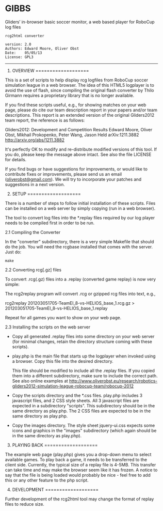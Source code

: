 # GIBBS
Gliders’ in-browser basic soccer monitor, a web based player for RoboCup log files

    rcg2html converter

    version: 2.0
    Authors: Edward Moore, Oliver Obst
    Date:    05/05/13
    License: GPL3

***********************************************

1. OVERVIEW
===================


This is a set of scripts to help display rcg logfiles from RoboCup
soccer simulation league in a web browser. The idea of this HTML5
logplayer is to avoid the use of flash, since compiling the original
flash converter by Thilo Girmann requires a proprietary library that
is no longer available. 

If you find these scripts useful, e.g., for showing matches on your
web page, please do cite our team description report in your papers
and/or team descriptions. This report is an extended version of the
original Gliders2012 team report, the reference is as follows:


Gliders2012: Development and Competition Results
Edward Moore, Oliver Obst, Mikhail Prokopenko, Peter Wang, Jason Held
arXiv:1211.3882
http://arxiv.org/abs/1211.3882


It's perfectly OK to modify and re-distribute modified versions of
this tool. If you do, please keep the message above intact. See also
the file LICENSE for details.

If you find bugs or have suggestions for improvements, or would like
to contribute fixes or improvements, please send us an email
(oliverobst@gmail.com). We will try to incorporate your patches and
suggestions in a next version.


2. SETUP
===================

There is a number of steps to follow initial installation of these
scripts. Files can be installed on a web server by simply copying (run
in a web browser).

The tool to convert log files into the *.replay files required by our
log player needs to be compiled first in order to be run.


2.1 Compiling the Converter

In the "converter" subdirectory, there is a very simple Makefile that 
should do the job. You will need the rcgbase installed that comes with
the server. Just do:

    make

2.2 Converting rcg[.gz] files 

To convert .rcg(.gz) files into a .replay (converted game replay) is 
now very simple:

  The rcg2replay program will convert .rcg or gzipped rcg files into text, 
  e.g.,

  rcg2replay 201203051705-TeamEI_8-vs-HELIOS_base_1.rcg.gz > 201203051705-TeamEI_8-vs-HELIOS_base_1.replay


Repeat for all games you want to show on your web page.


2.3 Installing the scripts on the web server

 - Copy all generated .replay files into some directory on your web
   server (for minimal changes, retain the directory structure coming
   with these scripts). 

 - play.php is the main file that starts up the logplayer when invoked 
   using a browser.  Copy this file into the desired directory.

   This file should be modified to include all the .replay files. If
   you copied them into a different subdirectory, make sure to include
   the correct path. See also online examples at
   http://www.oliverobst.eu/research/robotics-gliders2012-simulation-league-robocup-team/robocup-2012

 - Copy the scripts directory and the *.css files. 
   play.php includes 3 javascript files, and 2 CSS style sheets. All 3
   javascript files are expected in a subdirectory "scripts". This
   subdirectory should be in the same directory as play.php. The 2 CSS
   files are expected to be in the same directory as play.php. 

 - Copy the images directory.
   The style sheet jquery-ui.css expects some icons and graphics in
   the "images" subdirectory (which again should be in the same
   directory as play.php).


3. PLAYING BACK
===================

The example web page (play.php) gives you a drop-down menu to select
available games. To play back a game, it needs to be transferred to
the client side. Currently, the typical size of a replay file is
4-5MB.  This transfer can take time and may make the browser seem like
it has frozen. A notice to say that the file is being loaded would
probably be nice - feel free to add this or any other feature to the
php script. 


4. DEVELOPMENT
===================

Further development of the rcg2html tool may change the format of
replay files to reduce size.
